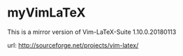myVimLaTeX
==========

This is a mirror version of Vim-LaTeX-Suite 1.10.0.20180113

url: http://sourceforge.net/projects/vim-latex/
